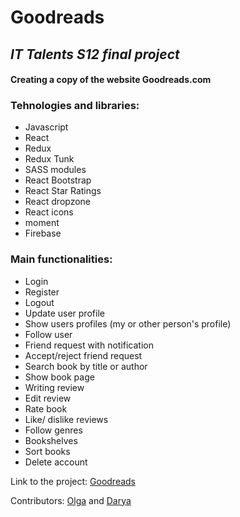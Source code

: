 # Goodreads

## *IT Talents S12 final project*

#### Creating a copy of the website Goodreads.com

### Tehnologies and libraries:
- Javascript
- React
- Redux
- Redux Tunk
- SASS modules
- React Bootstrap
- React Star Ratings
- React dropzone
- React icons
- moment
- Firebase

### Main functionalities:
- Login
- Register
- Logout
- Update user profile
- Show users profiles (my or other person's profile)
- Follow user
- Friend request with notification
- Accept/reject friend request
- Search book by title or author
- Show book page
- Writing review
- Edit review
- Rate book
- Like/ dislike reviews
- Follow genres
- Bookshelves
- Sort books
- Delete account


Link to the project: [Goodreads](https://goodreads-9c368.web.app/)

Contributors: [Olga](https://github.com/OlgaKaikchiyan) and [Darya](https://github.com/Darya-Slugina)
